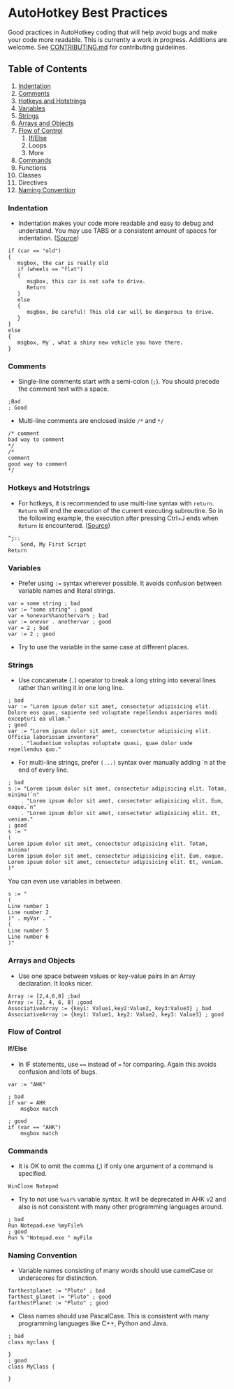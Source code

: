 # AutoHotkey Best Practices
Good practices in AutoHotkey coding that will help avoid bugs and make your code more readable. This is currently a work in progress. Additions are welcome. See [CONTRIBUTING.md](CONTRIBUTING.md) for contributing guidelines.


## Table of Contents

1. [Indentation](#indentation)
1. [Comments](#comments)
1. [Hotkeys and Hotstrings](#hotkeys-and-hotstrings)
1. [Variables](#variables)
1. [Strings](#strings)
1. [Arrays and Objects](#arrays-and-objects)
1. [Flow of Control](#flow-of-control)
    1. [If/Else](#ifelse)
    1. Loops
    1. More
1. [Commands](#commands)
1. Functions
1. Classes
1. Directives
1. [Naming Convention](#naming-convention)


### Indentation

* Indentation makes your code more readable and easy to debug and understand. You may use TABS or a consistent amount of spaces for indentation. ([Source](https://autohotkey.com/docs/Tutorial.htm#s84))
```autohotkey
if (car == "old")
{
   msgbox, the car is really old
   if (wheels == "flat")
   {
      msgbox, this car is not safe to drive.
      Return
   }
   else
   {
      msgbox, Be careful! This old car will be dangerous to drive.
   }
}
else
{
   msgbox, My`, what a shiny new vehicle you have there.
}
```


### Comments

* Single-line comments start with a semi-colon (`;`). You should precede the comment text with a space.
```autohotkey
;Bad
; Good
```

* Multi-line comments are enclosed inside `/*` and `*/`
```autohotkey
/* comment
bad way to comment
*/
/*
comment
good way to comment
*/
```


### Hotkeys and Hotstrings

* For hotkeys, it is recommended to use multi-line syntax with `return`. `Return` will end the execution of the current executing subroutine. So in the following example, the 
execution after pressing Ctrl+J ends when `Return` is encountered. ([Source](https://autohotkey.com/docs/Tutorial.htm#Text_instructions_6))
```autohotkey
^j::
    Send, My First Script
Return
```


### Variables

* Prefer using `:=` syntax wherever possible. It avoids confusion between variable names and literal strings.
```autohotkey
var = some string ; bad
var := "some string" ; good
var = %onevar%%anothervar% ; bad
var := onevar . anothervar ; good
var = 2 ; bad
var := 2 ; good
```

* Try to use the variable in the same case at different places.


### Strings

* Use concatenate (`.`) operator to break a long string into several lines rather than writing it in one long line.
```autohotkey
; bad
var := "Lorem ipsum dolor sit amet, consectetur adipisicing elit. Dolore eos quas, sapiente sed voluptate repellendus asperiores modi excepturi ea ullam."
; good
var := "Lorem ipsum dolor sit amet, consectetur adipisicing elit. Officia laboriosam inventore"
    . "laudantium voluptas voluptate quasi, quae dolor unde repellendus quo."
```

* For multi-line strings, prefer `(...)` syntax over manually adding \`n at the end of every line.
```autohotkey
; bad
s := "Lorem ipsum dolor sit amet, consectetur adipisicing elit. Totam, minima!`n"
    . "Lorem ipsum dolor sit amet, consectetur adipisicing elit. Eum, eaque.`n"
    . "Lorem ipsum dolor sit amet, consectetur adipisicing elit. Et, veniam."
; good
s := "
(
Lorem ipsum dolor sit amet, consectetur adipisicing elit. Totam, minima!
Lorem ipsum dolor sit amet, consectetur adipisicing elit. Eum, eaque.
Lorem ipsum dolor sit amet, consectetur adipisicing elit. Et, veniam.
)"
```
You can even use variables in between. 
```autohotkey
s := "
(
Line number 1
Line number 2
)" . myVar . "
(
Line number 5
Line number 6
)"
```


### Arrays and Objects

* Use one space between values or key-value pairs in an Array declaration. It looks nicer.
```autohotkey
Array := [2,4,6,8] ;bad
Array := [2, 4, 6, 8] ;good
AssociativeArray := {key1: Value1,key2:Value2, key3:Value3} ; bad
AssociativeArray := {key1: Value1, key2: Value2, key3: Value3} ; good
```


### Flow of Control

#### If/Else

* In IF statements, use `==` instead of `=` for comparing. Again this avoids confusion and lots of bugs.
```autohotkey
var := "AHK"

; bad
if var = AHK
    msgbox match

; good
if (var == "AHK")
    msgbox match
```


### Commands

* It is OK to omit the comma (,) if only one argument of a command is specified.
```autohotkey
WinClose Notepad
```

* Try to not use `%var%` variable syntax. It will be deprecated in AHK v2 and also is not consistent with many other programming languages around.
```autohotkey
; bad
Run Notepad.exe %myFile%
; good
Run % "Notepad.exe " myFile
```


### Naming Convention

* Variable names consisting of many words should use camelCase or underscores for distinction. 
```autohotkey
farthestplanet := "Pluto" ; bad
farthest_planet := "Pluto" ; good
farthestPlanet := "Pluto" ; good
```

* Class names should use PascalCase. This is consistent with many programming languages like C++, Python and Java.
```autohotkey
; bad
class myclass {
    
}
; good
class MyClass {
    
}
```
